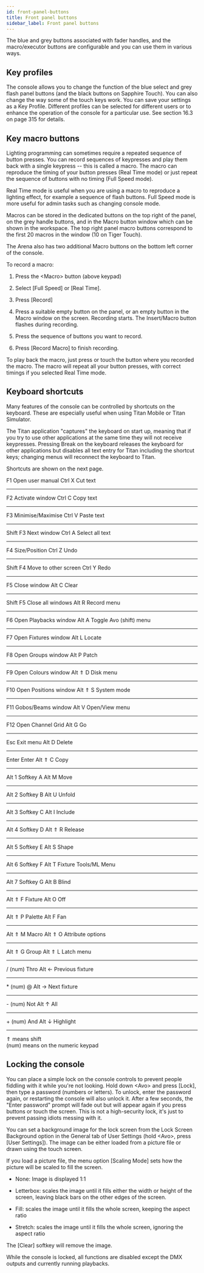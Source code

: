 ```yaml
---
id: front-panel-buttons
title: Front panel buttons
sidebar_label: Front panel buttons
---
```


The blue and grey buttons associated with fader handles, and the
macro/executor buttons are configurable and you can use them in various
ways.

Key profiles
------------

The console allows you to change the function of the blue select and
grey flash panel buttons (and the black buttons on Sapphire Touch). You
can also change the way some of the touch keys work. You can save your
settings as a Key Profile. Different profiles can be selected for
different users or to enhance the operation of the console for a
particular use. See section 16.3 on page 315 for details.

Key macro buttons
-----------------

Lighting programming can sometimes require a repeated sequence of button
presses. You can record sequences of keypresses and play them back with
a single keypress -- this is called a macro. The macro can reproduce the
timing of your button presses (Real Time mode) or just repeat the
sequence of buttons with no timing (Full Speed mode).

Real Time mode is useful when you are using a macro to reproduce a
lighting effect, for example a sequence of flash buttons. Full Speed
mode is more useful for admin tasks such as changing console mode.

Macros can be stored in the dedicated buttons on the top right of the
panel, on the grey handle buttons, and in the Macro button window which
can be shown in the workspace. The top right panel macro buttons
correspond to the first 20 macros in the window (10 on Tiger Touch).

The Arena also has two additional Macro buttons on the bottom left
corner of the console.

To record a macro:

1. Press the \<Macro\> button (above keypad)

2. Select \[Full Speed\] or \[Real Time\].

3. Press \[Record\]

4. Press a suitable empty button on the panel, or an empty button in
the Macro window on the screen. Recording starts. The Insert/Macro
button flashes during recording.

5. Press the sequence of buttons you want to record.

6. Press \[Record Macro\] to finish recording.

To play back the macro, just press or touch the button where you
recorded the macro. The macro will repeat all your button presses, with
correct timings if you selected Real Time mode.

Keyboard shortcuts
------------------

Many features of the console can be controlled by shortcuts on the
keyboard. These are especially useful when using Titan Mobile or Titan
Simulator.

The Titan application "captures" the keyboard on start up, meaning that
if you try to use other applications at the same time they will not
receive keypresses. Pressing Break on the keyboard releases the keyboard
for other applications but disables all text entry for Titan including
the shortcut keys; changing menus will reconnect the keyboard to Titan.

Shortcuts are shown on the next page.

  F1         Open user manual           Ctrl X    Cut text
  ---------- ----------------------- -- --------- -------------------------
  F2         Activate window            Ctrl C    Copy text
  ---------- ----------------------- -- --------- -------------------------
  F3         Minimise/Maximise          Ctrl V    Paste text
  ---------- ----------------------- -- --------- -------------------------
  Shift F3   Next window                Ctrl A    Select all text
  ---------- ----------------------- -- --------- -------------------------
  F4         Size/Position              Ctrl Z    Undo
  ---------- ----------------------- -- --------- -------------------------
  Shift F4   Move to other screen       Ctrl Y    Redo
  ---------- ----------------------- -- --------- -------------------------
  F5         Close window               Alt C     Clear
  ---------- ----------------------- -- --------- -------------------------
  Shift F5   Close all windows          Alt R     Record menu
  ---------- ----------------------- -- --------- -------------------------
  F6         Open Playbacks window      Alt A     Toggle Avo (shift) menu
  ---------- ----------------------- -- --------- -------------------------
  F7         Open Fixtures window       Alt L     Locate
  ---------- ----------------------- -- --------- -------------------------
  F8         Open Groups window         Alt P     Patch
  ---------- ----------------------- -- --------- -------------------------
  F9         Open Colours window        Alt ⇑ D   Disk menu
  ---------- ----------------------- -- --------- -------------------------
  F10        Open Positions window      Alt ⇑ S   System mode
  ---------- ----------------------- -- --------- -------------------------
  F11        Gobos/Beams window         Alt V     Open/View menu
  ---------- ----------------------- -- --------- -------------------------
  F12        Open Channel Grid          Alt G     Go
  ---------- ----------------------- -- --------- -------------------------
  Esc        Exit menu                  Alt D     Delete
  ---------- ----------------------- -- --------- -------------------------
  Enter      Enter                      Alt ⇑ C   Copy
  ---------- ----------------------- -- --------- -------------------------
  Alt 1      Softkey A                  Alt M     Move
  ---------- ----------------------- -- --------- -------------------------
  Alt 2      Softkey B                  Alt U     Unfold
  ---------- ----------------------- -- --------- -------------------------
  Alt 3      Softkey C                  Alt I     Include
  ---------- ----------------------- -- --------- -------------------------
  Alt 4      Softkey D                  Alt ⇑ R   Release
  ---------- ----------------------- -- --------- -------------------------
  Alt 5      Softkey E                  Alt S     Shape
  ---------- ----------------------- -- --------- -------------------------
  Alt 6      Softkey F                  Alt T     Fixture Tools/ML Menu
  ---------- ----------------------- -- --------- -------------------------
  Alt 7      Softkey G                  Alt B     Blind
  ---------- ----------------------- -- --------- -------------------------
  Alt ⇑ F    Fixture                    Alt O     Off
  ---------- ----------------------- -- --------- -------------------------
  Alt ⇑ P    Palette                    Alt F     Fan
  ---------- ----------------------- -- --------- -------------------------
  Alt ⇑ M    Macro                      Alt ⇑ O   Attribute options
  ---------- ----------------------- -- --------- -------------------------
  Alt ⇑ G    Group                      Alt ⇑ L   Latch menu
  ---------- ----------------------- -- --------- -------------------------
  / (num)    Thro                       Alt ←     Previous fixture
  ---------- ----------------------- -- --------- -------------------------
  \* (num)   @                          Alt →     Next fixture
  ---------- ----------------------- -- --------- -------------------------
  \- (num)   Not                        Alt ↑     All
  ---------- ----------------------- -- --------- -------------------------
  \+ (num)   And                        Alt ↓     Highlight
  ---------- ----------------------- -- --------- -------------------------

⇑ means shift\
(num) means on the numeric keypad

Locking the console
-------------------

You can place a simple lock on the console controls to prevent people
fiddling with it while you're not looking. Hold down \<Avo\> and press
\[Lock\], then type a password (numbers or letters). To unlock, enter
the password again, or restarting the console will also unlock it. After
a few seconds, the "Enter password" prompt will fade out but will appear
again if you press buttons or touch the screen. This is not a
high-security lock, it's just to prevent passing idiots messing with it.

You can set a background image for the lock screen from the Lock Screen
Background option in the General tab of User Settings (hold \<Avo\>,
press \[User Settings\]). The image can be either loaded from a picture
file or drawn using the touch screen.

If you load a picture file, the menu option \[Scaling Mode\] sets how
the picture will be scaled to fill the screen.

-   None: Image is displayed 1:1

-   Letterbox: scales the image until it fills either the width or
    height of the screen, leaving black bars on the other edges of the
    screen.

-   Fill: scales the image until it fills the whole screen, keeping the
    aspect ratio

-   Stretch: scales the image until it fills the whole screen, ignoring
    the aspect ratio

The \[Clear\] softkey will remove the image.

While the console is locked, all functions are disabled except the DMX
outputs and currently running playbacks.
